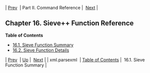 | [Prev](lua.ref.xml.parsexml)  | Part II. Command Reference |  [Next](sieve.ref3.function.summary) |
## Chapter 16. Sieve++ Function Reference
**Table of Contents**

* [16.1\. Sieve Function Summary](sieve.ref3.function.summary)
* [16.2\. Sieve Function Details](sieve.ref.files)

| [Prev](lua.ref.xml.parsexml)  | [Up](p.command.ref) |  [Next](sieve.ref3.function.summary) |
| xml.parsexml  | [Table of Contents](index) |  16.1. Sieve Function Summary |
